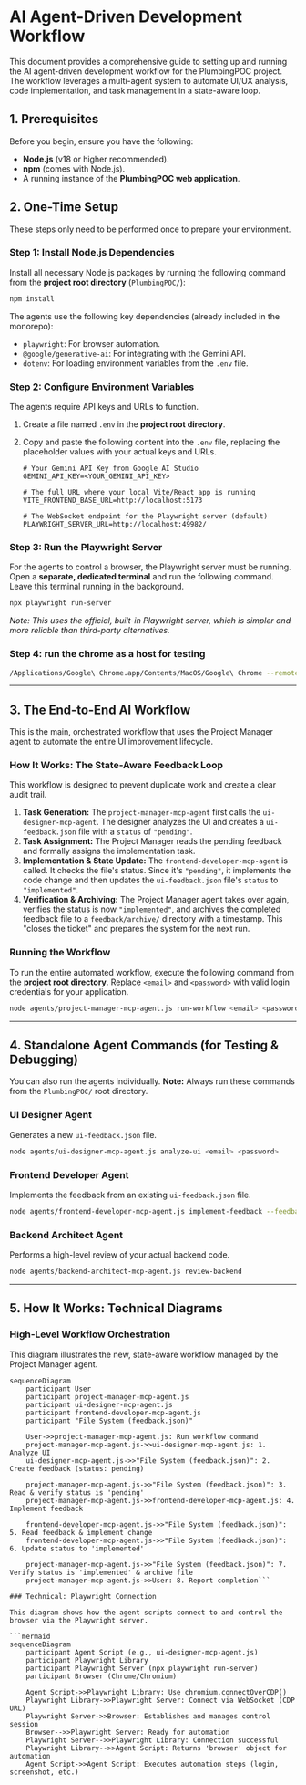 # AI Agent-Driven Development Workflow

This document provides a comprehensive guide to setting up and running the AI agent-driven development workflow for the PlumbingPOC project. The workflow leverages a multi-agent system to automate UI/UX analysis, code implementation, and task management in a state-aware loop.

## 1. Prerequisites

Before you begin, ensure you have the following:
*   **Node.js** (v18 or higher recommended).
*   **npm** (comes with Node.js).
*   A running instance of the **PlumbingPOC web application**.

## 2. One-Time Setup

These steps only need to be performed once to prepare your environment.

### Step 1: Install Node.js Dependencies

Install all necessary Node.js packages by running the following command from the **project root directory** (`PlumbingPOC/`):

```bash
npm install
```

The agents use the following key dependencies (already included in the monorepo):
*   `playwright`: For browser automation.
*   `@google/generative-ai`: For integrating with the Gemini API.
*   `dotenv`: For loading environment variables from the `.env` file.

### Step 2: Configure Environment Variables

The agents require API keys and URLs to function.

1.  Create a file named `.env` in the **project root directory**.
2.  Copy and paste the following content into the `.env` file, replacing the placeholder values with your actual keys and URLs.

    ```
    # Your Gemini API Key from Google AI Studio
    GEMINI_API_KEY=<YOUR_GEMINI_API_KEY>

    # The full URL where your local Vite/React app is running
    VITE_FRONTEND_BASE_URL=http://localhost:5173

    # The WebSocket endpoint for the Playwright server (default)
    PLAYWRIGHT_SERVER_URL=http://localhost:49982/
    ```

### Step 3: Run the Playwright Server

For the agents to control a browser, the Playwright server must be running. Open a **separate, dedicated terminal** and run the following command. Leave this terminal running in the background.

```bash
npx playwright run-server
```
*Note: This uses the official, built-in Playwright server, which is simpler and more reliable than third-party alternatives.*

### Step 4:  run the chrome as a host for testing
```bash
/Applications/Google\ Chrome.app/Contents/MacOS/Google\ Chrome --remote-debugging-port=9222 --user-data-dir=/tmp/chrome-mcp
```

---

## 3. The End-to-End AI Workflow

This is the main, orchestrated workflow that uses the Project Manager agent to automate the entire UI improvement lifecycle.

### How It Works: The State-Aware Feedback Loop

This workflow is designed to prevent duplicate work and create a clear audit trail.

1.  **Task Generation:** The `project-manager-mcp-agent` first calls the `ui-designer-mcp-agent`. The designer analyzes the UI and creates a `ui-feedback.json` file with a `status` of `"pending"`.
2.  **Task Assignment:** The Project Manager reads the pending feedback and formally assigns the implementation task.
3.  **Implementation & State Update:** The `frontend-developer-mcp-agent` is called. It checks the file's status. Since it's `"pending"`, it implements the code change and then updates the `ui-feedback.json` file's `status` to `"implemented"`.
4.  **Verification & Archiving:** The Project Manager agent takes over again, verifies the status is now `"implemented"`, and archives the completed feedback file to a `feedback/archive/` directory with a timestamp. This "closes the ticket" and prepares the system for the next run.

### Running the Workflow

To run the entire automated workflow, execute the following command from the **project root directory**. Replace `<email>` and `<password>` with valid login credentials for your application.

```bash
node agents/project-manager-mcp-agent.js run-workflow <email> <password>
```

---

## 4. Standalone Agent Commands (for Testing & Debugging)

You can also run the agents individually. **Note:** Always run these commands from the `PlumbingPOC/` root directory.

### UI Designer Agent

Generates a new `ui-feedback.json` file.

```bash
node agents/ui-designer-mcp-agent.js analyze-ui <email> <password>
```

### Frontend Developer Agent

Implements the feedback from an existing `ui-feedback.json` file.

```bash
node agents/frontend-developer-mcp-agent.js implement-feedback --feedback-file agents/feedback/ui-feedback.json
```

### Backend Architect Agent

Performs a high-level review of your actual backend code.

```bash
node agents/backend-architect-mcp-agent.js review-backend
```

---

## 5. How It Works: Technical Diagrams

### High-Level Workflow Orchestration

This diagram illustrates the new, state-aware workflow managed by the Project Manager agent.

```mermaid
sequenceDiagram
    participant User
    participant project-manager-mcp-agent.js
    participant ui-designer-mcp-agent.js
    participant frontend-developer-mcp-agent.js
    participant "File System (feedback.json)"

    User->>project-manager-mcp-agent.js: Run workflow command
    project-manager-mcp-agent.js->>ui-designer-mcp-agent.js: 1. Analyze UI
    ui-designer-mcp-agent.js->>"File System (feedback.json)": 2. Create feedback (status: pending)
    
    project-manager-mcp-agent.js->>"File System (feedback.json)": 3. Read & verify status is 'pending'
    project-manager-mcp-agent.js->>frontend-developer-mcp-agent.js: 4. Implement feedback
    
    frontend-developer-mcp-agent.js->>"File System (feedback.json)": 5. Read feedback & implement change
    frontend-developer-mcp-agent.js->>"File System (feedback.json)": 6. Update status to 'implemented'
    
    project-manager-mcp-agent.js->>"File System (feedback.json)": 7. Verify status is 'implemented' & archive file
    project-manager-mcp-agent.js->>User: 8. Report completion```

### Technical: Playwright Connection

This diagram shows how the agent scripts connect to and control the browser via the Playwright server.

```mermaid
sequenceDiagram
    participant Agent Script (e.g., ui-designer-mcp-agent.js)
    participant Playwright Library
    participant Playwright Server (npx playwright run-server)
    participant Browser (Chrome/Chromium)

    Agent Script->>Playwright Library: Use chromium.connectOverCDP()
    Playwright Library->>Playwright Server: Connect via WebSocket (CDP URL)
    Playwright Server->>Browser: Establishes and manages control session
    Browser-->>Playwright Server: Ready for automation
    Playwright Server-->>Playwright Library: Connection successful
    Playwright Library-->>Agent Script: Returns 'browser' object for automation
    Agent Script->>Agent Script: Executes automation steps (login, screenshot, etc.)
```